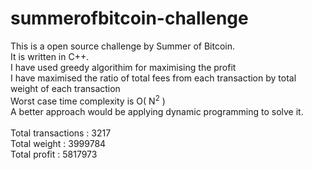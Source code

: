 # summerofbitcoin-challenge
This is a open source challenge by Summer of Bitcoin.<br>
It is written in C++.<br>
I have used greedy algorithim for maximising the profit<br>
I have maximised the ratio of total fees from each transaction by total weight of each transaction<br>
Worst case time complexity is O( N<sup>2</sup> )<br>
A better approach would be applying dynamic programming to solve it.<br>
<br>
Total transactions : 3217<br>
Total weight : 3999784<br>
Total profit : 5817973 
